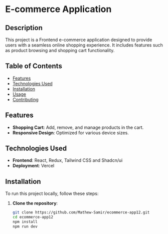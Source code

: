 # E-commerce Application

## Description

This project is a Frontend e-commerce application designed to provide users with a seamless online shopping experience. It includes features such as product browsing and shopping cart functionality.

## Table of Contents

- [Features](#features)
- [Technologies Used](#technologies-used)
- [Installation](#installation)
- [Usage](#usage)
- [Contributing](#contributing)

## Features

- **Shopping Cart**: Add, remove, and manage products in the cart.
- **Responsive Design**: Optimized for various device sizes.

## Technologies Used

- **Frontend**: React, Redux, Tailwind CSS and Shadcn/ui
- **Deployment**: Vercel

## Installation

To run this project locally, follow these steps:

1. **Clone the repository**:

   ```bash
   git clone https://github.com/Mathew-Samir/ecommerce-app12.git
   cd ecommerce-app12
   npm install
   npm run dev


